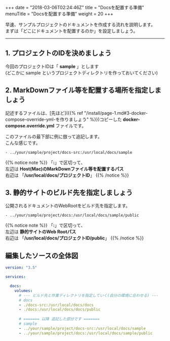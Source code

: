 +++
date = "2018-03-06T02:24:46Z"
title = "Docsを配置する準備"
menuTitle = "Docsを配置する準備"
weight = 20
+++

早速、サンプルプロジェクトのドキュメントを作成する流れを説明します。  
まずは「どこにドキュメントを配置するのか」を設定しましょう。

--- 

## 1. プロジェクトのIDを決めましょう
今回のプロジェクトIDは「 **sample** 」とします  
(どこかに sample というプロジェクトディレクトリを作っておいてください)

## 2. MarkDownファイル等を配置する場所を指定しましょう
記述するファイルは、[先ほど]({{% ref "/install/page-1.md#3-docker-compose-override-yml-を作りましょう" %}})コピーした
**docker-compose.override.yml** ファイルです。  

このファイルの最下部に例に倣って追記します。  
こんな感じです。

`- ../your/sample/project/docs-src:/usr/local/docs/sample`

{{% notice note %}}
「**:**」で区切って、  
左辺は **Host(Mac)のMarkDownファイル等を配置するパス**  
右辺は 「**/usr/local/docs/プロジェクトID**」
{{% /notice %}}



## 3. 静的サイトのビルド先を指定しましょう
公開されるドキュメントのWebRootをビルド先を指定します。   

`- ../your/sample/project/docs:/usr/local/docs/sample/public`

{{% notice note %}}
「**:**」で区切って、  
左辺は **静的サイトのWeb Rootパス**  
右辺は 「**/usr/local/docs/プロジェクトID/public**」
{{% /notice %}}

## 編集したソースの全体図
```yaml
version: "3.5"

services:

  docs:
    volumes:
      # --- ビルド先と作業ディレクトリを指定していく(自分の環境に合わせる) ---
      # docs
      - ./docs-src:/usr/local/docs/docs
      - ./docs:/usr/local/docs/docs/public
      
      # ======= 以降 追記した部分です =======
      # sample
      - ../your/sample/project/docs-src:/usr/local/docs/sample
      - ../your/sample/project/docs:/usr/local/docs/sample/public
```
